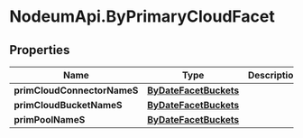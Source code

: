 # NodeumApi.ByPrimaryCloudFacet

## Properties

Name | Type | Description | Notes
------------ | ------------- | ------------- | -------------
**primCloudConnectorNameS** | [**ByDateFacetBuckets**](ByDateFacetBuckets.md) |  | [optional] 
**primCloudBucketNameS** | [**ByDateFacetBuckets**](ByDateFacetBuckets.md) |  | [optional] 
**primPoolNameS** | [**ByDateFacetBuckets**](ByDateFacetBuckets.md) |  | [optional] 


